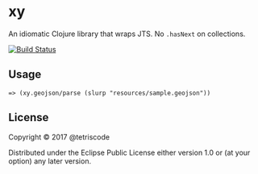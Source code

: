 # xy

An idiomatic Clojure library that wraps JTS. No `.hasNext` on collections.

[![Build Status](https://travis-ci.org/tetriscode/xy.svg?branch=master)](https://travis-ci.org/tetriscode/xy)

## Usage

```
=> (xy.geojson/parse (slurp "resources/sample.geojson"))
```

## License

Copyright © 2017 @tetriscode

Distributed under the Eclipse Public License either version 1.0 or (at
your option) any later version.
